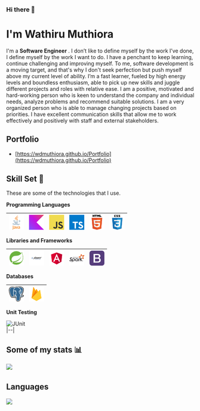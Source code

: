 ### Hi there 👋 


<h1> I'm Wathiru Muthiora </h1>

I'm a **Software Engineer** . I don’t like to define myself by the work I’ve done, I define myself by the work I want to do. I have a penchant to keep learning, continue challenging and improving myself. To me, software development is a moving target, and that's why I don't seek perfection but push myself above my current level of ability. I’m a fast learner, fueled by high energy levels and boundless enthusiasm, able to pick up new skills and juggle different projects and roles with relative ease. I am a positive, motivated and hard-working person who is keen to understand the company and individual needs, analyze problems and recommend suitable solutions. I am a very organized person who is able to manage changing projects based on priorities. I have excellent communication skills that allow me to work effectively and positively with staff and external stakeholders.

## Portfolio
- [https://wdmuthiora.github.io/Portfolio](https://wdmuthiora.github.io/Portfolio)

## Skill Set :muscle:

These are some of the technologies that I use.

**Programming Languages**

<img title="Java" alt="Java" width="40px" src="https://raw.githubusercontent.com/github/explore/master/topics/java/java.png" />|<img title="Kotlin" alt="kotlin" width="40px" src="https://raw.githubusercontent.com/github/explore/master/topics/kotlin/kotlin.png" />|<img alt="JS" title="JavaScript" width="40px" src="https://raw.githubusercontent.com/github/explore/master/topics/javascript/javascript.png">|<img title="Typescript" alt="Typescript" width="40px" src="https://raw.githubusercontent.com/github/explore/master/topics/typescript/typescript.png">|<img title="html" alt="html" width="40px" src="https://raw.githubusercontent.com/github/explore/master/topics/html/html.png">|<img title="css" alt="css" width="40px" src="https://raw.githubusercontent.com/github/explore/master/topics/css/css.png">
|--|--|--|--|--|--|

**Libraries and Frameworks**

<img title="Springboot" alt="Springboot" width="40px" src="https://raw.githubusercontent.com/github/explore/master/topics/spring-boot/spring-boot.png">|<img title="Jquery" alt="Jquery" width="40px" src="https://raw.githubusercontent.com/github/explore/master/topics/jquery/jquery.png">|<img title="Angular" alt="Angular" width="40px" src="https://raw.githubusercontent.com/github/explore/master/topics/angular/angular.png">|<img title="Spark" alt="Spark" width="40px" src="https://raw.githubusercontent.com/github/explore/master/topics/spark/spark.png">|<img title="Bootstrap" alt="Bootstrap" width="40px" src="https://raw.githubusercontent.com/github/explore/master/topics/bootstrap/bootstrap.png">
|--|--|--|--|--|

**Databases**

<img title="PosgreSQL" alt="Postgresql" width="40px" src="https://raw.githubusercontent.com/github/explore/master/topics/postgresql/postgresql.png">|<img title="Firebase" alt="Firebase" width="40px" src="https://raw.githubusercontent.com/github/explore/master/topics/firebase/firebase.png"> <br>
|--|--|

**Unit Testing**

<img title="JUnit" alt="JUnit" width="40px" src="https://raw.githubusercontent.com/github/explore/master/topics/junit/junit.png"> <br>
|--|

## Some of my stats :bar_chart:

<img src="https://github-readme-stats.vercel.app/api?username=wdmuthiora&show_icons=true&theme=radical&include_all_commits=true">

## Languages


  <a href="https://github.com/wdmuthiora/github-readme-stats">
  <img align="center" src="https://github-readme-stats.vercel.app/api/top-langs/?username=wdmuthiora&theme=highcontrast" />
</a>


<!--
**wdmuthiora/wdmuthiora** is a ✨ _special_ ✨ repository because its `README.md` (this file) appears on your GitHub profile.

Here are some ideas to get you started:

- 🔭 I’m currently working on ...
- 🌱 I’m currently learning ...
- 👯 I’m looking to collaborate on ...
- 🤔 I’m looking for help with ...
- 💬 Ask me about ...
- 📫 How to reach me: ...
- 😄 Pronouns: ...
- ⚡ Fun fact: ...
-->
